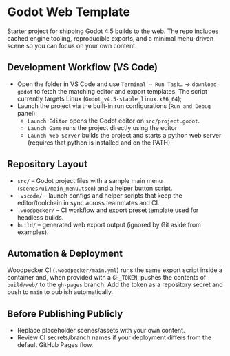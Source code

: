 # Godot Web Template

Starter project for shipping Godot 4.5 builds to the web. The repo includes cached engine tooling, reproducible exports, and a minimal menu-driven scene so you can focus on your own content.

## Development Workflow (VS Code)
- Open the folder in VS Code and use `Terminal → Run Task…` → `download-godot` to fetch the matching editor and export templates. The script currently targets Linux (`Godot_v4.5-stable_linux.x86_64`);
- Launch the project via the built-in run configurations (`Run and Debug` panel):
  - `Launch Editor` opens the Godot editor on `src/project.godot`.
  - `Launch Game` runs the project directly using the editor
  - `Launch Web Server` builds the project and starts a python web server (requires that python is installed and on the PATH)

## Repository Layout
- `src/` – Godot project files with a sample main menu (`scenes/ui/main_menu.tscn`) and a helper button script.
- `.vscode/` – launch configs and helper scripts that keep the editor/toolchain in sync across teammates and CI.
- `.woodpecker/` – CI workflow and export preset template used for headless builds.
- `build/` – generated web export output (ignored by Git aside from examples).

## Automation & Deployment
Woodpecker CI (`.woodpecker/main.yml`) runs the same export script inside a container and, when provided with a `GH_TOKEN`, pushes the contents of `build/web/` to the `gh-pages` branch. Add the token as a repository secret and push to `main` to publish automatically.

## Before Publishing Publicly
- Replace placeholder scenes/assets with your own content.
- Review CI secrets/branch names if your deployment differs from the default GitHub Pages flow.
